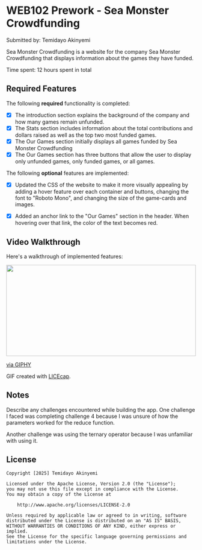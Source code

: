 # WEB102 Prework - Sea Monster Crowdfunding

Submitted by: Temidayo Akinyemi

Sea Monster Crowdfunding is a website for the company Sea Monster Crowdfunding that displays information about the games they have funded.

Time spent: 12 hours spent in total

## Required Features

The following **required** functionality is completed:

* [x] The introduction section explains the background of the company and how many games remain unfunded.
* [x] The Stats section includes information about the total contributions and dollars raised as well as the top two most funded games.
* [x] The Our Games section initially displays all games funded by Sea Monster Crowdfunding
* [x] The Our Games section has three buttons that allow the user to display only unfunded games, only funded games, or all games.

The following **optional** features are implemented:

* [x] Updated the CSS of the website to make it more visually appealing by adding a hover feature over each container and buttons, changing the font to "Roboto Mono", and changing the size of the game-cards and images.

* [x] Added an anchor link to the "Our Games" section in the header. When hovering over that link, the color of the text becomes red.

## Video Walkthrough

Here's a walkthrough of implemented features:

<!-- <img src='https://giphy.com/embed/E6jhLqU1QQgAAZBrMR' title='prework_gif' width='150' alt='prework_gif' /> -->
<div style="width:100%;height:0;padding-bottom:48%;position:relative;"><img src="https://giphy.com/embed/E6jhLqU1QQgAAZBrMR" width="100%" height="100%" style="position:absolute" frameBorder="0" class="giphy-embed" allowFullScreen></div><p><a href="https://giphy.com/gifs/E6jhLqU1QQgAAZBrMR">via GIPHY</a></p>

<!-- Replace this with whatever GIF tool you used! -->
GIF created with <a href='https://www.cockos.com/licecap/'>LICEcap</a>.  
<!-- Recommended tools:
[Kap](https://getkap.co/) for macOS
[ScreenToGif](https://www.screentogif.com/) for Windows
[peek](https://github.com/phw/peek) for Linux. -->

## Notes

Describe any challenges encountered while building the app.
One challenge I faced was completing challenge 4 because I was unsure of how the parameters worked for the reduce function.

Another challenge was using the ternary operator because I was unfamiliar with using it.

## License

    Copyright [2025] Temidayo Akinyemi

    Licensed under the Apache License, Version 2.0 (the "License");
    you may not use this file except in compliance with the License.
    You may obtain a copy of the License at

        http://www.apache.org/licenses/LICENSE-2.0

    Unless required by applicable law or agreed to in writing, software
    distributed under the License is distributed on an "AS IS" BASIS,
    WITHOUT WARRANTIES OR CONDITIONS OF ANY KIND, either express or implied.
    See the License for the specific language governing permissions and
    limitations under the License.
